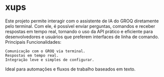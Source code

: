 # xups
Este projeto permite interagir com o assistente de IA do GROQ diretamente pelo terminal. Com ele, é possível enviar perguntas, comandos e receber respostas em tempo real, tornando o uso da API prático e eficiente para desenvolvedores e usuários que preferem interfaces de linha de comando.
Principais Funcionalidades:

    Comunicação com o GROQ via terminal.
    Respostas em tempo real.
    Integração leve e simples de configurar.

Ideal para automações e fluxos de trabalho baseados em texto.
